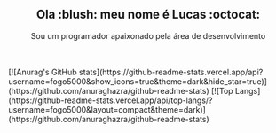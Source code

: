 <h2 align="center">
  Ola :blush: meu nome é Lucas :octocat:
</h2>

<p align="center">
  Sou um programador apaixonado pela área de desenvolvimento 
</p>
<br><br>
[![Anurag's GitHub stats](https://github-readme-stats.vercel.app/api?username=fogo5000&show_icons=true&theme=dark&hide_star=true)](https://github.com/anuraghazra/github-readme-stats)
[![Top Langs](https://github-readme-stats.vercel.app/api/top-langs/?username=fogo5000&layout=compact&theme=dark)](https://github.com/anuraghazra/github-readme-stats)

<!--
